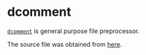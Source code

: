 # dcomment

[`dcomment`](https://www.people.vcu.edu/~jsiebers/mcnpinfo/dcomment/manual/) is general purpose file preprocessor.

The source file was obtained from [here](https://www.people.vcu.edu/~jsiebers/mcnpinfo/dcomment/dcomment.cpp).
